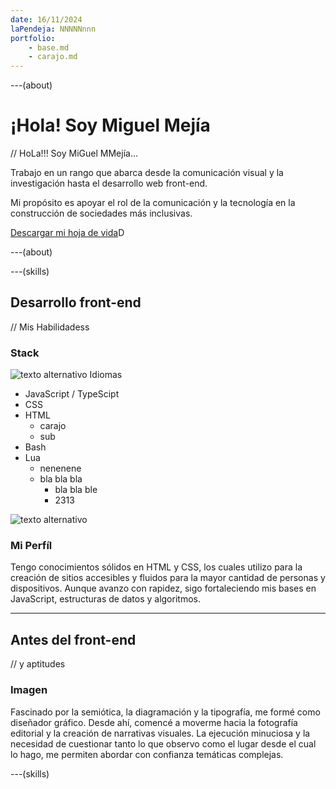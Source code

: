 ```yaml
---
date: 16/11/2024
laPendeja: NNNNNnnn
portfolio:
    - base.md
    - carajo.md
---
```


---(about)

# ¡Hola! Soy Miguel Mejía

// HoLa!!! Soy MiGuel MMejía...

Trabajo en un rango que abarca desde la comunicación visual y la investigación hasta el desarrollo web front-end.

Mi propósito es apoyar el rol de la comunicación y la tecnología en la construcción de sociedades más inclusivas.

[Descargar mi hoja de vida](/assets/pdf/MiguelMejia_resume-cv.pdf)D

---(about)

---(skills)

## Desarrollo front-end

// Mis Habilidadess

### Stack

![texto alternativo](https://url.dela.img)
Idiomas

-   JavaScript / TypeScipt
-   CSS
-   HTML
    -   carajo
    -   sub
-   Bash
-   Lua
    -   nenenene
    -   bla bla bla
        -   bla bla ble
        -   2313

![texto alternativo](https://url.dela.img)

### Mi Perfíl

Tengo conocimientos sólidos en HTML y CSS, los cuales utilizo para la creación de sitios accesibles y fluidos para la mayor cantidad de personas y dispositivos. Aunque avanzo con rapidez, sigo fortaleciendo mis bases en JavaScript, estructuras de datos y algoritmos.

---

## Antes del front-end

// y aptitudes

### Imagen

Fascinado por la semiótica, la diagramación y la tipografía, me formé como diseñador gráfico. Desde ahí, comencé a moverme hacia la fotografía editorial y la creación de narrativas visuales. La ejecución minuciosa y la necesidad de cuestionar tanto lo que observo como el lugar desde el cual lo hago, me permiten abordar con confianza temáticas complejas.

---(skills)
